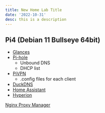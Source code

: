 ```yaml
---
title: New Home Lab Title
date: '2022-10-31'
desc: this is a description
---
```


## Pi4 (Debian 11 Bullseye 64bit)
- [Glances](Glances.md)
- [Pi-hole](Pi-hole.md)
	- Unbound DNS
	- DHCP list
- [PiVPN](PiVPN.md)
	- .config files for each client
- [DuckDNS](DuckDNS.md)
- [Home Assistant](Home%20Assistant.md)
- [Hyperion](Hyperion.md)


[Nginx Proxy Manager](Nginx%20Proxy%20Manager.md)